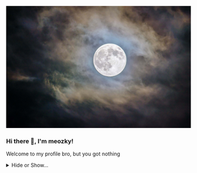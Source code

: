<img src="https://raw.githubusercontent.com/meozky/meozky/main/moon.jpg">

### Hi there 👋, I'm meozky!

Welcome to my profile bro, but you got nothing
<details hide>
 <summary>Hide or Show...</summary>

